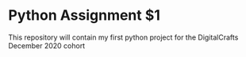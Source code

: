 # Python Assignment $1

This repository will contain my first python project for the DigitalCrafts December 2020 cohort